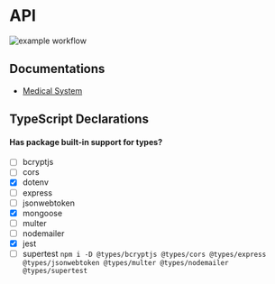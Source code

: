 # API

![example workflow](https://github.com/Medical-Society/API/actions/workflows/main_medicalsociety.yml/badge.svg)

## Documentations
-   [Medical System](https://documenter.getpostman.com/view/28552965/2sA35HXgLz)

## TypeScript Declarations
#### Has package built-in support for types?
- [ ] bcryptjs
- [ ] cors
- [x] dotenv
- [ ] express
- [ ] jsonwebtoken
- [x] mongoose
- [ ] multer
- [ ] nodemailer
- [x] jest
- [ ] supertest
`npm i -D @types/bcryptjs @types/cors @types/express @types/jsonwebtoken @types/multer @types/nodemailer @types/supertest`
